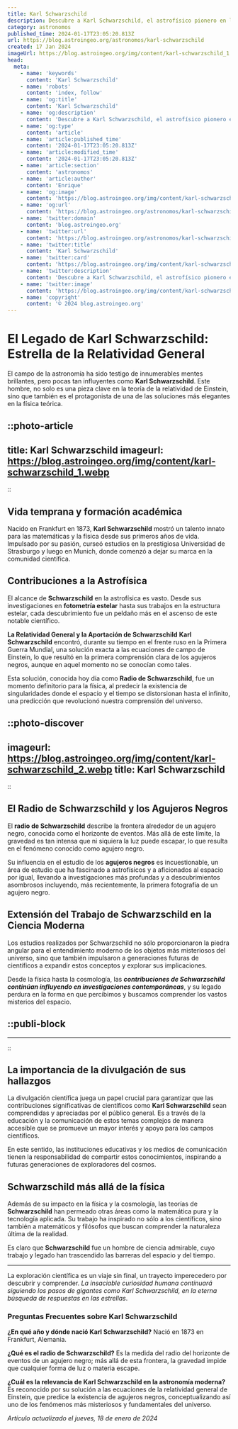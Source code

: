 ```yaml
---
title: Karl Schwarzschild
description: Descubre a Karl Schwarzschild, el astrofísico pionero en la teoría de la relatividad y la astronomía, y su legado en la ciencia del cosmos.
category: astronomos
published_time: 2024-01-17T23:05:20.813Z
url: https://blog.astroingeo.org/astronomos/karl-schwarzschild
created: 17 Jan 2024
imageUrl: https://blog.astroingeo.org/img/content/karl-schwarzschild_1.webp
head:
  meta:
    - name: 'keywords'
      content: 'Karl Schwarzschild'
    - name: 'robots'
      content: 'index, follow'
    - name: 'og:title'
      content: 'Karl Schwarzschild'
    - name: 'og:description'
      content: 'Descubre a Karl Schwarzschild, el astrofísico pionero en la teoría de la relatividad y la astronomía, y su legado en la ciencia del cosmos.'
    - name: 'og:type'
      content: 'article'
    - name: 'article:published_time'
      content: '2024-01-17T23:05:20.813Z'
    - name: 'article:modified_time'
      content: '2024-01-17T23:05:20.813Z'
    - name: 'article:section'
      content: 'astronomos'
    - name: 'article:author'
      content: 'Enrique'
    - name: 'og:image'
      content: 'https://blog.astroingeo.org/img/content/karl-schwarzschild_1.webp'
    - name: 'og:url'
      content: 'https://blog.astroingeo.org/astronomos/karl-schwarzschild'
    - name: 'twitter:domain'
      content: 'blog.astroingeo.org'
    - name: 'twitter:url'
      content: 'https://blog.astroingeo.org/astronomos/karl-schwarzschild'
    - name: 'twitter:title'
      content: 'Karl Schwarzschild'
    - name: 'twitter:card'
      content: 'https://blog.astroingeo.org/img/content/karl-schwarzschild_1.webp'
    - name: 'twitter:description'
      content: 'Descubre a Karl Schwarzschild, el astrofísico pionero en la teoría de la relatividad y la astronomía, y su legado en la ciencia del cosmos.'
    - name: 'twitter:image'
      content: 'https://blog.astroingeo.org/img/content/karl-schwarzschild_1.webp'
    - name: 'copyright'
      content: '© 2024 blog.astroingeo.org'
---
```

# El Legado de Karl Schwarzschild: Estrella de la Relatividad General

El campo de la astronomía ha sido testigo de innumerables mentes brillantes, pero pocas tan influyentes como **Karl Schwarzschild**. Este hombre, no solo es una pieza clave en la teoría de la relatividad de Einstein, sino que también es el protagonista de una de las soluciones más elegantes en la física teórica.


::photo-article
---
title: Karl Schwarzschild
imageurl: https://blog.astroingeo.org/img/content/karl-schwarzschild_1.webp
---
::


## Vida temprana y formación académica
Nacido en Frankfurt en 1873, **Karl Schwarzschild** mostró un talento innato para las matemáticas y la física desde sus primeros años de vida. Impulsado por su pasión, curseó estudios en la prestigiosa Universidad de Strasburgo y luego en Munich, donde comenzó a dejar su marca en la comunidad científica.

## Contribuciones a la Astrofísica
El alcance de **Schwarzschild** en la astrofísica es vasto. Desde sus investigaciones en **fotometría estelar** hasta sus trabajos en la estructura estelar, cada descubrimiento fue un peldaño más en el ascenso de este notable científico.

**La Relatividad General y la Aportación de Schwarzschild**
**Karl Schwarzschild** encontró, durante su tiempo en el frente ruso en la Primera Guerra Mundial, una solución exacta a las ecuaciones de campo de Einstein, lo que resultó en la primera comprensión clara de los agujeros negros, aunque en aquel momento no se conocían como tales.

Esta solución, conocida hoy día como **Radio de Schwarzschild**, fue un momento definitorio para la física, al predecir la existencia de singularidades donde el espacio y el tiempo se distorsionan hasta el infinito, una predicción que revolucionó nuestra comprensión del universo.


::photo-discover
---
imageurl: https://blog.astroingeo.org/img/content/karl-schwarzschild_2.webp
title: Karl Schwarzschild
---
::


## El Radio de Schwarzschild y los Agujeros Negros
El **radio de Schwarzschild** describe la frontera alrededor de un agujero negro, conocida como el horizonte de eventos. Más allá de este límite, la gravedad es tan intensa que ni siquiera la luz puede escapar, lo que resulta en el fenómeno conocido como agujero negro.

Su influencia en el estudio de los **agujeros negros** es incuestionable, un área de estudio que ha fascinado a astrofísicos y a aficionados al espacio por igual, llevando a investigaciones más profundas y a descubrimientos asombrosos incluyendo, más recientemente, la primera fotografía de un agujero negro.

## Extensión del Trabajo de Schwarzschild en la Ciencia Moderna
Los estudios realizados por Schwarzschild no sólo proporcionaron la piedra angular para el entendimiento moderno de los objetos más misteriosos del universo, sino que también impulsaron a generaciones futuras de científicos a expandir estos conceptos y explorar sus implicaciones.

Desde la física hasta la cosmología, las ***contribuciones de Schwarzschild continúan influyendo en investigaciones contemporáneas***, y su legado perdura en la forma en que percibimos y buscamos comprender los vastos misterios del espacio.


  ::publi-block
  ---
  ---
  ::
  
  
## La importancia de la divulgación de sus hallazgos
La divulgación científica juega un papel crucial para garantizar que las contribuciones significativas de científicos como **Karl Schwarzschild** sean comprendidas y apreciadas por el público general. Es a través de la educación y la comunicación de estos temas complejos de manera accesible que se promueve un mayor interés y apoyo para los campos científicos.

En este sentido, las instituciones educativas y los medios de comunicación tienen la responsabilidad de compartir estos conocimientos, inspirando a futuras generaciones de exploradores del cosmos.

## Schwarzschild más allá de la física
Además de su impacto en la física y la cosmología, las teorías de **Schwarzschild** han permeado otras áreas como la matemática pura y la tecnología aplicada. Su trabajo ha inspirado no sólo a los científicos, sino también a matemáticos y filósofos que buscan comprender la naturaleza última de la realidad.

Es claro que **Schwarzschild** fue un hombre de ciencia admirable, cuyo trabajo y legado han trascendido las barreras del espacio y del tiempo.

---

La exploración científica es un viaje sin final, un trayecto imperecedero por descubrir y comprender. *La insaciable curiosidad humana continuará siguiendo los pasos de gigantes como Karl Schwarzschild, en la eterna búsqueda de respuestas en las estrellas*.

### Preguntas Frecuentes sobre Karl Schwarzschild

**¿En qué año y dónde nació Karl Schwarzschild?**
Nació en 1873 en Frankfurt, Alemania.

**¿Qué es el radio de Schwarzschild?**
Es la medida del radio del horizonte de eventos de un agujero negro; más allá de esta frontera, la gravedad impide que cualquier forma de luz o materia escape.

**¿Cuál es la relevancia de Karl Schwarzschild en la astronomía moderna?**
Es reconocido por su solución a las ecuaciones de la relatividad general de Einstein, que predice la existencia de agujeros negros, conceptualizando así uno de los fenómenos más misteriosos y fundamentales del universo.

_Artículo actualizado el jueves, 18 de enero de 2024_
